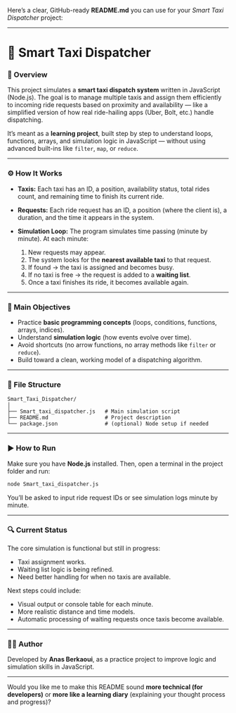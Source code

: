 Here’s a clear, GitHub-ready **README.md** you can use for your *Smart Taxi Dispatcher* project:

---

# 🚖 Smart Taxi Dispatcher

### 🧩 Overview

This project simulates a **smart taxi dispatch system** written in JavaScript (Node.js).
The goal is to manage multiple taxis and assign them efficiently to incoming ride requests based on proximity and availability — like a simplified version of how real ride-hailing apps (Uber, Bolt, etc.) handle dispatching.

It’s meant as a **learning project**, built step by step to understand loops, functions, arrays, and simulation logic in JavaScript — without using advanced built-ins like `filter`, `map`, or `reduce`.

---

### ⚙️ How It Works

* **Taxis:** Each taxi has an ID, a position, availability status, total rides count, and remaining time to finish its current ride.
* **Requests:** Each ride request has an ID, a position (where the client is), a duration, and the time it appears in the system.
* **Simulation Loop:**
  The program simulates time passing (minute by minute).
  At each minute:

  1. New requests may appear.
  2. The system looks for the **nearest available taxi** to that request.
  3. If found → the taxi is assigned and becomes busy.
  4. If no taxi is free → the request is added to a **waiting list**.
  5. Once a taxi finishes its ride, it becomes available again.

---

### 🧠 Main Objectives

* Practice **basic programming concepts** (loops, conditions, functions, arrays, indices).
* Understand **simulation logic** (how events evolve over time).
* Avoid shortcuts (no arrow functions, no array methods like `filter` or `reduce`).
* Build toward a clean, working model of a dispatching algorithm.

---

### 📁 File Structure

```
Smart_Taxi_Dispatcher/
│
├── Smart_taxi_dispatcher.js   # Main simulation script
├── README.md                  # Project description
└── package.json               # (optional) Node setup if needed
```

---

### ▶️ How to Run

Make sure you have **Node.js** installed.
Then, open a terminal in the project folder and run:

```bash
node Smart_taxi_dispatcher.js
```

You’ll be asked to input ride request IDs or see simulation logs minute by minute.

---

### 🔍 Current Status

The core simulation is functional but still in progress:

* Taxi assignment works.
* Waiting list logic is being refined.
* Need better handling for when no taxis are available.

Next steps could include:

* Visual output or console table for each minute.
* More realistic distance and time models.
* Automatic processing of waiting requests once taxis become available.

---

### 🧑‍💻 Author

Developed by **Anas Berkaoui**,
as a practice project to improve logic and simulation skills in JavaScript.

---

Would you like me to make this README sound **more technical (for developers)** or **more like a learning diary** (explaining your thought process and progress)?
